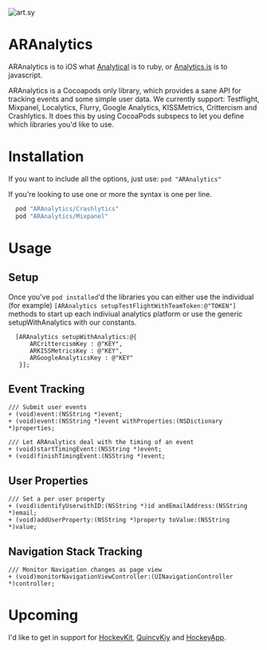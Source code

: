 ![art.sy](https://github.com/orta/ARAnalytics/raw/web/headline.png "Art.sy | ARAnalytics")

ARAnalytics
================

ARAnalytics is to iOS what [Analytical](https://github.com/jkrall/analytical) is to ruby, or [Analytics.js](http://segmentio.github.com/analytics.js/) is to javascript.

ARAnalytics is a Cocoapods only library, which provides a sane API for tracking events and some simple user data. We currently support: Testflight, Mixpanel, Localytics, Flurry, Google Analytics, KISSMetrics, Crittercism and Crashlytics. It does this by using CocoaPods subspecs to let you define which libraries you'd like to use.

Installation
=====
If you want to include all the options, just use: `pod "ARAnalytics"`

If you're looking to use one or more the syntax is one per line.

``` ruby
  pod "ARAnalytics/Crashlytics"
  pod "ARAnalytics/Mixpanel"
```

Usage
=====

Setup
----

Once you've `pod installed`'d the libraries you can either use the individual (for example) `[ARAnalytics setupTestFlightWithTeamToken:@"TOKEN"]` methods to start up each indiviual analytics platform or use the generic setupWithAnalytics with our constants.

``` objc
  [ARAnalytics setupWithAnalytics:@{
      ARCrittercismKey : @"KEY",
      ARKISSMetricsKey : @"KEY",
      ARGoogleAnalyticsKey : @"KEY"
   }];
```

Event Tracking
----
``` objc
/// Submit user events
+ (void)event:(NSString *)event;
+ (void)event:(NSString *)event withProperties:(NSDictionary *)properties;

/// Let ARAnalytics deal with the timing of an event
+ (void)startTimingEvent:(NSString *)event;
+ (void)finishTimingEvent:(NSString *)event;
```

User Properties
----
``` objc
/// Set a per user property
+ (void)identifyUserwithID:(NSString *)id andEmailAddress:(NSString *)email;
+ (void)addUserProperty:(NSString *)property toValue:(NSString *)value;
```

Navigation Stack Tracking
----
``` objc
/// Monitor Navigation changes as page view
+ (void)monitorNavigationViewController:(UINavigationController *)controller;
````

Upcoming
=====

I'd like to get in support for [HockeyKit](https://github.com/TheRealKerni/HockeyKit),  [QuincyKiy](https://github.com/TheRealKerni/QuincyKit) and [HockeyApp](http://hockeyapp.net).